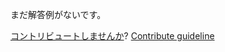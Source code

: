 
まだ解答例がないです。

[コントリビュートしませんか](https://github.com/BFEdev/BFE.dev-solutions/blob/main/design/design-a-carousel-widget_ja.md)?  [Contribute guideline](https://github.com/BFEdev/BFE.dev-solutions#how-to-contribute)
